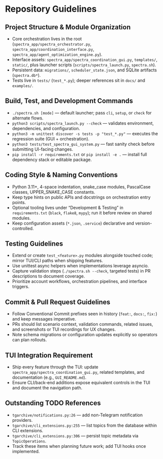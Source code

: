 # Repository Guidelines

## Project Structure & Module Organization
- Core orchestration lives in the root (`spectra_app/spectra_orchestrator.py`, `spectra_app/coordination_interface.py`, `spectra_app/agent_optimization_engine.py`).
- Interface assets: `spectra_app/spectra_coordination_gui.py`, `templates/`, `static/`, plus launcher scripts (`scripts/spectra_launch.py`, `spectra.sh`).
- Persistent data: `migrations/`, `scheduler_state.json`, and SQLite artifacts (`spectra.db*`).
- Tests live in `tests/` (`test_*.py`); deeper references sit in `docs/` and `examples/`.

## Build, Test, and Development Commands
- `./spectra.sh [mode]` — default launcher; pass `cli`, `setup`, or `check` for alternate flows.
- `python3 scripts/spectra_launch.py --check` — validates environment, dependencies, and configuration.
- `python3 -m unittest discover -s tests -p "test_*.py"` — executes the regression suite (GUI + orchestration).
- `python3 tests/test_spectra_gui_system.py` — fast sanity check before submitting UI-facing changes.
- `pip install -r requirements.txt` or `pip install -e .` — install full dependency stack or editable package.

## Coding Style & Naming Conventions
- Python 3.11+, 4-space indentation, snake_case modules, PascalCase classes, UPPER_SNAKE_CASE constants.
- Keep type hints on public APIs and docstrings on orchestration entry points.
- Optional tooling lives under “Development & Testing” in `requirements.txt` (`black`, `flake8`, `mypy`); run it before review on shared modules.
- Keep configuration assets (`*.json`, `.service`) declarative and version-controlled.

## Testing Guidelines
- Extend or create `test_<feature>.py` modules alongside touched code; mirror TUI/CLI paths when shipping features.
- Use unittest async helpers when implementations leverage asyncio.
- Capture validation steps (`./spectra.sh --check`, targeted tests) in PR descriptions to document coverage.
- Prioritize account workflows, orchestration pipelines, and interface triggers.

## Commit & Pull Request Guidelines
- Follow Conventional Commit prefixes seen in history (`feat:`, `docs:`, `fix:`) and keep messages imperative.
- PRs should list scenario context, validation commands, related issues, and screenshots or TUI recordings for UX changes.
- Note schema migrations or configuration updates explicitly so operators can plan rollouts.

## TUI Integration Requirement
- Ship every feature through the TUI: update `spectra_app/spectra_coordination_gui.py`, related templates, and documentation (e.g., `GUI_README.md`).
- Ensure CLI/back-end additions expose equivalent controls in the TUI and document the navigation path.

## Outstanding TODO References
- `tgarchive/notifications.py:26` — add non-Telegram notification providers.
- `tgarchive/cli_extensions.py:255` — list topics from the database within CLI extensions.
- `tgarchive/cli_extensions.py:306` — persist topic metadata via `TopicOperations`.
- Track these items when planning future work; add TUI hooks once implemented.
